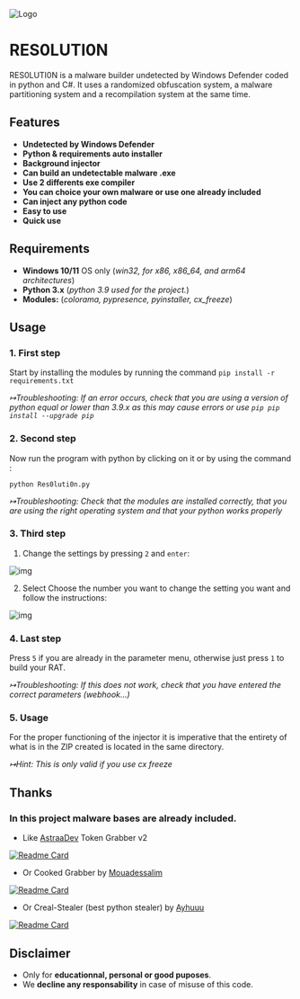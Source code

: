 ![Logo](https://imgur.com/3rbPTt9.png)


# RES0LUTI0N

RES0LUTI0N is a malware builder undetected by Windows Defender coded in python and C#. It uses a randomized obfuscation system, a malware partitioning system and a recompilation system at the same time.
## Features

- **Undetected by Windows Defender**
- **Python & requirements auto installer**
- **Background injector**
- **Can build an undetectable malware .exe**
- **Use 2 differents exe compiler**
- **You can choice your own malware or use one already included**
- **Can inject any python code**
- **Easy to use**
- **Quick use**

## Requirements
- **Windows 10/11** OS only (*win32, for x86, x86_64, and arm64 architectures*)
- **Python 3.x** (*python 3.9 used for the project.*)
- **Modules:** (*colorama, pypresence, pyinstaller, cx_freeze*)

## Usage
### 1. First step

Start by installing the modules by running the command `pip install -r requirements.txt`

*↦Troubleshooting: If an error occurs, check that you are using a version of python equal or lower than 3.9.x as this may cause errors or use `pip pip install --upgrade pip`*

### 2. Second step

Now run the program with python by clicking on it or by using the command :
```console
python Res0luti0n.py
```
*↦Troubleshooting: Check that the modules are installed correctly, that you are using the right operating system and that your python works properly*

### 3. Third step

1) Change the settings by pressing `2` and `enter`:

![img](https://imgur.com/NjqT2hq.png)

2) Select Choose the number you want to change the setting you want and follow the instructions:

![img](https://imgur.com/iQIwvBc.png)

### 4. Last step
Press `5` if you are already in the parameter menu, otherwise just press `1` to build your RAT. 

*↦Troubleshooting: If this does not work, check that you have entered the correct parameters (webhook...)*

### 5. Usage
For the proper functioning of the injector it is imperative that the entirety of what is in the ZIP created is located in the same directory.

*↦Hint: This is only valid if you use cx freeze*

## Thanks 
### In this project malware bases are already included.
 - Like [AstraaDev](https://github.com/AstraaDev) Token Grabber v2

[![Readme Card](https://github-readme-stats.vercel.app/api/pin/?username=AstraaDev&repo=Discord-Token-Grabber-V2&show_owner=true)](https://github.com/AstraaDev/Discord-Token-Grabber-V2)

- Or Cooked Grabber by [Mouadessalim](https://github.com/mouadessalim)

[![Readme Card](https://github-readme-stats.vercel.app/api/pin/?username=mouadessalim&repo=Cookedgrabber&show_owner=true)](https://github.com/mouadessalim/CookedGrabber)

- Or Creal-Stealer (best python stealer) by [Ayhuuu](https://github.com/Ayhuuu)

[![Readme Card](https://github-readme-stats.vercel.app/api/pin/?username=Ayhuuu&repo=Creal-Stealer&show_owner=true)](https://github.com/Ayhuuu/Creal-Stealer)

## Disclaimer
- Only for **educationnal, personal or good puposes**.
- We **decline any responsability** in case of misuse of this code.
